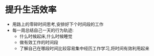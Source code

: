 # 提升生活效率

- 用路上的零碎时间思考,安排好下个时间段的工作
- 每一周总结自己一天的行为轨迹:
  - 什么时候起床,什么时候睡觉
  - 做有效工作的时间段
  - 了解自己在哪段时间比较容易集中经历工作学习,将时间有效利用起来
